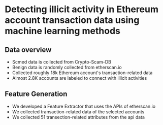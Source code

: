 # Detecting illicit activity in Ethereum account transaction data using machine learning methods

## Data overview
* Scmed data is collected from Crypto-Scam-DB
* Benign data is randomly collected from etherscan.io
* Collected roughly 18k Ethereum account's transaction-related data
* Almost 2.8K accounts are labeled to connect with illicit activities

## Feature Generation
* We developed a Feature Extractor that uses the APIs of etherscan.io
* We collected transaction-related data of the selected accounts
* We collected 51 transection-related attributes from the api data
